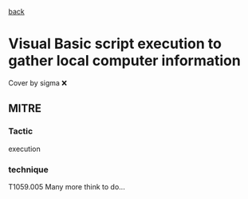 [back](../index.md)
# Visual Basic script execution to gather local computer information
Cover by sigma :x: 
## MITRE
### Tactic
execution
### technique
T1059.005
Many more think to do...